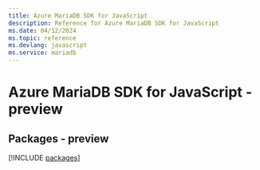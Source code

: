 ```yaml
---
title: Azure MariaDB SDK for JavaScript
description: Reference for Azure MariaDB SDK for JavaScript
ms.date: 04/12/2024
ms.topic: reference
ms.devlang: javascript
ms.service: mariadb
---
```

# Azure MariaDB SDK for JavaScript - preview
## Packages - preview
[!INCLUDE [packages](mariadb-index.md)]